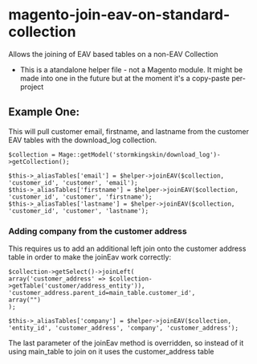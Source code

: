 # magento-join-eav-on-standard-collection
Allows the joining of EAV based tables on a non-EAV Collection

- This is a atandalone helper file - not a Magento module. It might be made into one in the future but at the moment it's a copy-paste per-project

## Example One:

This will pull customer email, firstname, and lastname from the customer EAV tables with the download_log collection.


``` 
$collection = Mage::getModel('stormkingskin/download_log')->getCollection();

$this->_aliasTables['email'] = $helper->joinEAV($collection, 'customer_id', 'customer', 'email');
$this->_aliasTables['firstname'] = $helper->joinEAV($collection, 'customer_id', 'customer', 'firstname');
$this->_aliasTables['lastname'] = $helper->joinEAV($collection, 'customer_id', 'customer', 'lastname');
```

### Adding company from the customer address
This requires us to add an additional left join onto the customer address table in order to make the joinEav work correctly:

```
$collection->getSelect()->joinLeft(
array('customer_address' => $collection->getTable('customer/address_entity')),
'customer_address.parent_id=main_table.customer_id',
array("")
);

$this->_aliasTables['company'] = $helper->joinEAV($collection, 'entity_id', 'customer_address', 'company', 'customer_address');
```

The last parameter of the joinEav method is overridden, so instead of it using main_table to join on it uses the customer_address table



